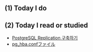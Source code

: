 ## (1) Today I do

## (2) Today I read or studied

- [PostgreSQL Replication 구축하기](https://blog.qodot.me/post/postgresql-replication-%EA%B5%AC%EC%B6%95%ED%95%98%EA%B8%B0/)
- [pg_hba.confファイル](https://www.dbonline.jp/postgresql/ini/index2.html)